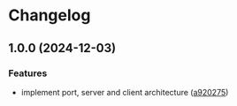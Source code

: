 # Changelog

## 1.0.0 (2024-12-03)


### Features

* implement port, server and client architecture ([a920275](https://github.com/otakustay/ipc/commit/a9202752e4109cfe0b82ddb2cf48d10f28a47bf4))
